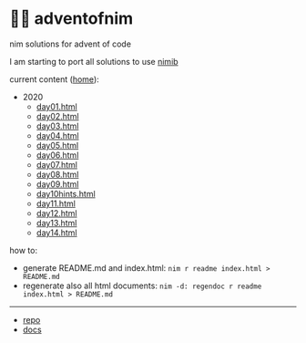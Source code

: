 # 🎄👑 adventofnim

nim solutions for advent of code

I am starting to port all solutions to use [nimib](https://github.com/pietroppeter/nimib)

current content ([home](index.html)):
* 2020
  - [day01.html](https://pietroppeter.github.io/adventofnim/2020/day01.html)
  - [day02.html](https://pietroppeter.github.io/adventofnim/2020/day02.html)
  - [day03.html](https://pietroppeter.github.io/adventofnim/2020/day03.html)
  - [day04.html](https://pietroppeter.github.io/adventofnim/2020/day04.html)
  - [day05.html](https://pietroppeter.github.io/adventofnim/2020/day05.html)
  - [day06.html](https://pietroppeter.github.io/adventofnim/2020/day06.html)
  - [day07.html](https://pietroppeter.github.io/adventofnim/2020/day07.html)
  - [day08.html](https://pietroppeter.github.io/adventofnim/2020/day08.html)
  - [day09.html](https://pietroppeter.github.io/adventofnim/2020/day09.html)
  - [day10hints.html](https://pietroppeter.github.io/adventofnim/2020/day10hints.html)
  - [day11.html](https://pietroppeter.github.io/adventofnim/2020/day11.html)
  - [day12.html](https://pietroppeter.github.io/adventofnim/2020/day12.html)
  - [day13.html](https://pietroppeter.github.io/adventofnim/2020/day13.html)
  - [day14.html](https://pietroppeter.github.io/adventofnim/2020/day14.html)

how to:

* generate README.md and index.html: `nim r readme index.html > README.md`
* regenerate also all html documents: `nim -d: regendoc r readme index.html > README.md`

---

* [repo](https://github.com/pietroppeter/adventofnim/)
* [docs](https://pietroppeter.github.io/adventofnim/)

